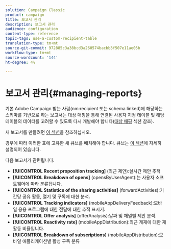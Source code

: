 ```yaml
---
solution: Campaign Classic
product: campaign
title: 보고서 관리
description: 보고서 관리
audience: configuration
content-type: reference
topic-tags: use-a-custom-recipient-table
translation-type: tm+mt
source-git-commit: 972885c3a38bcd3a260574bacbb3f507e11ae05b
workflow-type: tm+mt
source-wordcount: '144'
ht-degree: 4%

---
```



# 보고서 관리{#managing-reports}

기본 Adobe Campaign 받는 사람(nm:recipient 또는 schema linked)에 해당하는 스키마를 기반으로 하는 보고서는 대상 매핑을 통해 연결된 사용자 지정 테이블 및 해당 테이블의 데이터를 고려할 수 있도록 다시 개발해야 합니다([대상 매핑](../../configuration/using/target-mapping.md) 섹션 참조).

새 보고서를 만들려면 [이 섹션](../../reporting/using/about-reports-creation-in-campaign.md)을 참조하십시오.

경우에 따라 이러한 표에 고유한 새 큐브를 배치해야 합니다. 큐브는 [이 섹션](../../reporting/using/about-cubes.md)에 자세히 설명되어 있습니다.

다음 보고서가 관련됩니다.

* **[!UICONTROL Recent proposition tracking]** (최근 제안):실시간 제안 추적
* **[!UICONTROL Breakdown of opens]** (opensByUserAgent):는 사용자 소프트웨어에 따라 분류됩니다.
* **[!UICONTROL Statistics of the sharing activities]** (forwardActivities):기간당 공유 활동, 열기 및 구독에 대한 분석.
* **[!UICONTROL Tracking indicators]** (mobileAppDeliveryFeedback):모바일 응용 프로그램에 대한 전달에 대한 추적 표시기.
* **[!UICONTROL Offer analysis]** (offerAnalysis):날짜 및 채널별 제안 분석.
* **[!UICONTROL Reactivity rate]** (mobileAppDistribution):최근 게재에 대한 재활동 비율입니다.
* **[!UICONTROL Breakdown of subscriptions]** (mobileAppDistribution):모바일 애플리케이션별 활성 구독 분류

